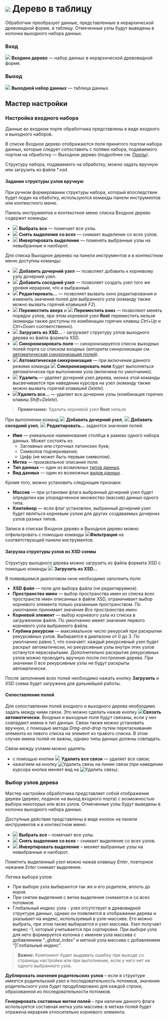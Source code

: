 # ![](../../images/icons/components/tree-to-data_default.svg) Дерево в таблицу

Обработчик преобразует данные, представленные в иерархической древовидной форме, в таблицу. Отмеченные узлы будут выведены в колонки выходного набора данных.

### Вход

![](../../images/icons/app/node/ports/inputs/tree_inactive.svg) **Входное дерево** — набор данных в иерархической древовидной форме.

### Выход

![](../../images/icons/app/node/ports/outputs/table_inactive.svg) **Выходной набор данных** — таблица данных.

## Мастер настройки

### Настройка входного набора

Данные во входном порте обработчика представлены в виде входного и выходного наборов.

В списке Входное дерево отображаются поля принятого портом набора данных, которые следует сопоставить с полями набора, подаваемого портом на обработку — Выходное дерево (подробнее см. [Порты](../../scenario/ports/README.md)).

Структуру набора, подаваемого на обработку, можно задать вручную или загрузить из файла *.xsd.

#### Задание структуры узлов вручную

При ручном формировании структуры набора, который впоследствии будет подан на обаботку, используются команды панели инструментов или контекстного меню.

Панель инструментов и контекстное меню списка Входное дерево содержит команды:

* ![](../../images/icons/toolbar-controls/check-all_default.svg) **Выбрать все** — помечает все узлы.
* ![](../../images/icons/toolbar-controls/uncheck-all_default.svg) **Снять выделение со всех** — снимает выделение со всех узлов.
* ![](../../images/icons/toolbar-controls/reverse-check_default.svg) **Инвертировать выделение** — поменять выбранные узлы на невыбранные и наоборот.

Для списка Выходное дереево на панели инструментов и в контекстном меню доступны команды:

* ![](../../images/icons/wizards/datatree/add-child_default.svg) **Добавить дочерний узел** — позволяет добавить к корневому узлу дочерний узел.
* ![](../../images/icons/wizards/datatree/add-neighbor_default.svg) **Добавить соседний узел** — позволяет создать узел того же уровня иерархии, что и выбранный.
* ![](../../images/icons/toolbar-controls/edit_default.svg) **Редактировать...** — позволяет вызвать окно редактирования и изменить значения полей для выбранного узла (команду также можно вызвать горячей клавишей *F2*).
* ![](../../images/icons/toolbar-controls/moveup_default.svg) **Переместить вверх**  и  ![](../../images/icons/toolbar-controls/movedown_default.svg) **Переместить вниз** — позволяют менять порядок узлов, при этом корневой узел **Root** переместить нельзя (команды также доступны по комбинации горячих клавиш *Ctrl+Up* и *Ctrl+Down* соответственно).
* ![](../../images/icons/toolbar-controls/import-from-xsd_default.svg) **Загрузить из XSD...** - загружает структуру узлов выходного дерева из файла формата XSD.
* ![](../../images/icons/toolbar-controls/sync-columns_default.svg) **Синхронизировать поля** — синхронизируется список выходных полей порта со списком входных (алгоритм синхронизации см. [автоматическая синхронизация полей](../../scenario/ports/field-synchronization.md)).
* ![](../../images/icons/toolbar-controls/auto-sync-columns_default.svg) **Автоматическая синхронизация** — при включении данного режима команда  ![](../../images/icons/toolbar-controls/sync-columns_default.svg) **Синхронизировать поля** будет выполняться автоматически при выполнении узла (включена по умолчанию).
* ![](../../images/icons/toolbar-controls/delete_default.svg) **Удалить** — удаляет дочерний узел дерева, иконка этой команды высвечивается при наведении курсора на узел (команду также можно вызвать горячей клавишей *Delete*).
* ![](../../images/icons/toolbar-controls/delete-all_default.svg)**Удалить все...** — удаляет все дочерние узлы (комбинация горячих клавиш *Shift+Delete*).

> **Примечание:** Удалить корневой узел **Root** нельзя.

При выполнении команд ![](../../images/icons/wizards/datatree/add-child_default.svg)  **Добавить дочерний узел**, ![](../../images/icons/wizards/datatree/add-neighbor_default.svg) **Добавить соседний узел**, ![](../../images/icons/toolbar-controls/edit_default.svg) **Редактировать...** задаются значения полей:
* **Имя** — уникальное наименование столбца в рамках одного набора данных. Может состоять из:
   * Заглавных или строчных латинских букв;
   * Символов подчеркивания;
   * Цифр (не может быть первым символом).
* **Метка** — произвольное описание поля.
* **Тип данных** — один из возможных [типов данных](./../../data/datatype.md).
* **Вид данных** — один из возможных [видов данных](./../../data/datakind.md)
   .

Кроме того, можно установить следующие признаки:
* **Массив** — при установке флага выбранный дочерний узел будет определен как упорядоченное множество (массив) данных одного типа.
* **Контейнер** — если флаг установлен, выбранный дочерний узел будет являться корневым узлом для других создаваемых дочерних узлов разных типов.

Записи в списках Входное дерево и Выходное дерево можно отфильтровать с помощью команды ![](../../images/icons/toolbar-controls/filter_default.svg)**Фильтрация** на соответствующей панели инструментов.

#### Загрузка структуры узлов из XSD схемы

Структуру выходного дерева можно загрузить из файла формата XSD с помощью команды ![](../../images/icons/toolbar-controls/import-from-xsd_default.svg) **Загрузить из XSD...**

В появившемся диалоговом окне необходимо заполнить поля:

* **XSD файл** — поле для выбора файла (не редактируемое).
* **Пространство имен** — выбор пространства имен из списка всех пространств имен описанных в файле XSD, ограничивает выбор корневого элемента только указанным пространством. По умолчанию принимает значение *Все пространства имен*.
* **Корневой элемент** — выбор корневого узла из списка в загруженном файле. По умолчанию имеет значение первого корневого узла выбранного файла.
* **Глубина рекурсии** — максимальное число рекурсий при раскрытии рекурсивных узлов. Выбирается в диапазоне от 0 до 3. По  умолчанию равно 1, что означает: каждый рекурсивный узел будет раскрыт автоматически, но рекурсивные узлы внутри этих узлов останутся нераскрытыми. Дополнительно раскрытие рекурсивных узлов можно проводить вручную после построения дерева. При значении 0 все рекурсивные узлы не будут раскрыты автоматически.

После заполнения всех полей необходимо нажать кнопку **Загрузить** и XSD схема будет загружена для дальнейшей работы.

#### Сопоставление полей

Для сопоставления полей входного и выходного дерева необходимо задать между ними связи. Это можно сделать нажав кнопку ![](../../images/icons/toolbar-controls/auto-connect_default.svg)**Связать автоматически**. Входные и выходные поля будут связаны, если у них совпадают имена и тип данных.
Связи также можно установить вручную, с помощью метода *Drag-and-drop* путем перетаскивания элемента из левого списка на элемент из правого списка. В этом случае имена полей не важны, однако типы данных должны совпадать.

Связи между узлами можно удалять:
* с помощью кнопки  ![](../../images/icons/toolbar-controls/remove-all-links_default.svg) **Удалить все связи** — удаляет все связи;
* нажатием на кнопку ![Удалить связь](../../images/icons/link-grid/remove-link_selected.svg) на линии связи (при наведении курсора кнопка меняет вид на ![Удалить связь](../../images/icons/link-grid/remove-link_hover.svg)).

### Выбор узлов дерева

Мастер настройки обработчика представляет собой отображение дерева (дерево, поданое на выход входного порта) с возможностью выбора некоторых или всех узлов. Отмеченные узлы будут выведены в колонки выходного набора данных.

Доступные действия представлены в виде кнопок на панели инструментов и в контекстном меню:

* ![](../../images/icons/toolbar-controls/check-all_default.svg) **Выбрать все** – помечает все узлы.
* ![](../../images/icons/toolbar-controls/uncheck-all_default.svg) **Снять выделение со всех** – снимает выделение со всех узлов.
* ![](../../images/icons/toolbar-controls/reverse-check_default.svg) **Инвертировать выделение** – меняет выбранные узлы на невыбранные и наоборот.

Пометить выделенный узел можно нажав клавишу *Enter*, повторное нажание *Enter* снимает выделение.

Логика выбора узлов:

* При выборе узла выбираются так же и его родители, вплоть до корня.
* При снятии выделения с ветки выделение снимается и со всех потомков.
* Глобальный индекс узла - узел отсутствует в древовидной структуре данных, однако он появляется в отображении дерева и указывает на индекс, используемый в узле-массиве. Его можно выбрать, при этом также выбирается и узел массива.
   Узел получает индекс -1, который учитывается при сортировке.
   При выборе узла для него формируется колонка с именем узла массива с добавлением  "_global_index" и меткой узла массива с добавлением "|Глобальный индекс".

> **Важно:** Компонент будет выдавать ошибку при выходе со страницы настройки или при выполнении, если у него нет ни одного выбранного узла.

**Дублировать значения родительских узлов** – если в структуре имеется родительский узел и последовательность потомков, значение родительского узла будет продублировано для каждой строки, образованной из последовательности потомков.

**Генерировать составные метки полей** – при наличии данного флага используется составная метка узла массива: в метках полей будет отражена иерархия относительно корневого элемента.
